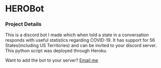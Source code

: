 # HEROBot
### Project Details

This is a discord bot I made which when told a state in a conversation responds with useful statistics regarding COVID-19. It has support for 56 States(including US Territories) and can be invited to your discord server. This python script was deployed through Heroku.

Want to add the bot to your server? <a href="mailto:rayaan.siddiqi@gmail.com">Email me</a>

